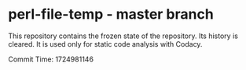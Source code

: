 # perl-file-temp - master branch

This repository contains the frozen state of the repository.
Its history is cleared. It is used only for static code
analysis with Codacy.

Commit Time: 1724981146